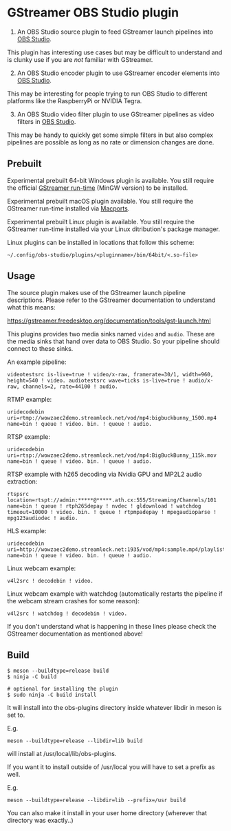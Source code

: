 GStreamer OBS Studio plugin
===

1. An OBS Studio source plugin to feed GStreamer launch pipelines into [OBS
Studio].

This plugin has interesting use cases but may be difficult to understand and is
clunky use if you are _not_ familiar with GStreamer.

2. An OBS Studio encoder plugin to use GStreamer encoder elements into [OBS Studio].

This may be interesting for people trying to run OBS Studio to different platforms like the RaspberryPi or NVIDIA Tegra.

3. An OBS Studio video filter plugin to use GStreamer pipelines as video filters in [OBS Studio].

This may be handy to quickly get some simple filters in but also complex pipelines are possible as long as no rate or dimension changes are done.

Prebuilt
---

Experimental prebuilt 64-bit Windows plugin is available. You still require the
official [GStreamer run-time] (MinGW version) to be installed.

Experimental prebuilt macOS plugin available. You still require the GStreamer
run-time installed via [Macports].

Experimental prebuilt Linux plugin is available. You still require the GStreamer
run-time installed via your Linux ditribution's package manager.

Linux plugins can be installed in locations that follow this scheme:
```
~/.config/obs-studio/plugins/<pluginname>/bin/64bit/<.so-file>
```

[OBS Studio]: https://obsproject.com/
[GStreamer run-time]: https://gstreamer.freedesktop.org/data/pkg/windows/
[Macports]: https://www.macports.org/

Usage
---

The source plugin makes use of the GStreamer launch pipeline descriptions. Please
refer to the GStreamer documentation to understand what this means:

https://gstreamer.freedesktop.org/documentation/tools/gst-launch.html

This plugins provides two media sinks named `video` and `audio`. These are the
media sinks that hand over data to OBS Studio. So your pipeline should connect
to these sinks.

An example pipeline:

    videotestsrc is-live=true ! video/x-raw, framerate=30/1, width=960, height=540 ! video. audiotestsrc wave=ticks is-live=true ! audio/x-raw, channels=2, rate=44100 ! audio.

RTMP example:

    uridecodebin uri=rtmp://wowzaec2demo.streamlock.net/vod/mp4:bigbuckbunny_1500.mp4 name=bin ! queue ! video. bin. ! queue ! audio.

RTSP example:

    uridecodebin uri=rtsp://wowzaec2demo.streamlock.net/vod/mp4:BigBuckBunny_115k.mov name=bin ! queue ! video. bin. ! queue ! audio.

RTSP example with h265 decoding via Nvidia GPU and MP2L2 audio extraction:

    rtspsrc location=rtspt://admin:*****@*****.ath.cx:555/Streaming/Channels/101 name=bin ! queue ! rtph265depay ! nvdec ! gldownload ! watchdog timeout=10000 ! video. bin. ! queue ! rtpmpadepay ! mpegaudioparse ! mpg123audiodec ! audio.

HLS example:

    uridecodebin uri=http://wowzaec2demo.streamlock.net:1935/vod/mp4:sample.mp4/playlist.m3u8 name=bin ! queue ! video. bin. ! queue ! audio.

Linux webcam example:

    v4l2src ! decodebin ! video.

Linux webcam example with watchdog (automatically restarts the pipeline if the webcam stream crashes for some reason):

    v4l2src ! watchdog ! decodebin ! video.



If you don't understand what is happening in these lines please check the
GStreamer documentation as mentioned above!


Build
---

```shell
$ meson --buildtype=release build
$ ninja -C build

# optional for installing the plugin
$ sudo ninja -C build install
```

It will install into the obs-plugins directory inside whatever libdir in meson is set to.

E.g.
```shell
meson --buildtype=release --libdir=lib build
```
will install at /usr/local/lib/obs-plugins.


If you want it to install outside of /usr/local you will have to set a prefix as well.

E.g.
```shell
meson --buildtype=release --libdir=lib --prefix=/usr build
```
You can also make it install in your user home directory (wherever that directory was exactly..)
